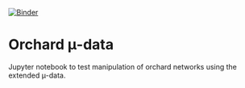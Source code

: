 [![Binder](https://mybinder.org/badge_logo.svg)](https://mybinder.org/v2/gh/gerardet46/OrchardMuData/HEAD?labpath=demo.ipynb)

# Orchard μ-data

Jupyter notebook to test manipulation of orchard networks using the
extended μ-data.
